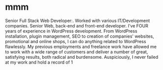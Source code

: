 # mmm
Senior Full Stack Web Developer:.  Worked with various IT/Development companies.   Senior Web, back-end and front-end developer. I've FOUR years of experience in WordPress development. From WordPress installation, plugin management, SEO to creation of companies' websites, promotional and online shops, I can do anything related to WordPress flawlessly. My previous employments and freelance work have allowed me to work with a wide range of customers and deliver a number of great, satisfying results, both radical and burdensome. Auspiciously, I never failed at my work and hold a record of 1
